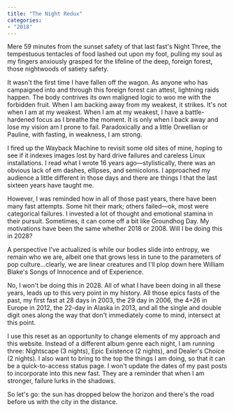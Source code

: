 ```yaml
---
title: "The Night Redux"
categories:
- "2018"
---
```


Mere 59 minutes from the sunset safety of that last fast's Night Three, the tempestuous tentacles of food lashed out upon my foot, pulling my soul as my fingers anxiously grasped for the lifeline of the deep, foreign forest, those nightwoods of satiety safety.

It wasn't the first time I have fallen off the wagon. As anyone who has campaigned into and through this foreign forest can attest, lightning raids happen. The body contrives its own maligned logic to woo me with the forbidden fruit. When I am backing away from my weakest, it strikes. It's not when I am at my weakest. When I am at my weakest, I have a battle-hardened focus as I breathe the moment. It is only when I back away and lose my vision am I prone to fail. Paradoxically and a little Orwellian or Pauline, with fasting, in weakness, I am strong.

I fired up the Wayback Machine to revisit some old sites of mine, hoping to see if it indexes images lost by hard drive failures and careless Linux installations. I read what I wrote 16 years ago—stylistically, there was an obvious lack of em dashes, ellipses, and semicolons. I approached my audience a little different in those days and there are things I that the last sixteen years have taught me.

However, I was reminded how in all of those past years, there have been many fast attempts. Some hit their mark; others failed—ok, most were categorical failures. I invested a lot of thought and emotional stamina in their pursuit. Sometimes, it can come off a bit like Groundhog Day. My motivations have been the same whether 2018 or 2008. Will I be doing this in 2028?

A perspective I've actualized is while our bodies slide into entropy, we remain who we are, albeit one that grows less in tune to the parameters of pop culture...clearly, we are linear creatures and I'll plop down here William Blake's Songs of Innocence and of Experience.

No, I won't be doing this in 2028. All of what I have been doing in all these years, leads up to this very point in my history. All those epics fasts of the past, my first fast at 28 days in 2003, the 29 day in 2006, the 4+26 in Europe in 2012, the 22-day in Alaska in 2013, and all the single and double digit ones along the way that don't immediately come to mind, intersect at this point.

I use this reset as an opportunity to change elements of my approach and this website. Instead of a different album genre each night, I am running three: Nightscape (3 nights), Epic Existence (2 nights), and Dealer's Choice (2 nights). I also want to bring to the top the things I am doing, so that it can be a quick-to-access status page. I won't update the dates of my past posts to incorporate into this new fast. They are a reminder that when I am stronger, failure lurks in the shadows.

So let's go: the sun has dropped below the horizon and there's the road before us with the city in the distance.